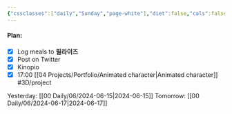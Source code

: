 ```yaml
---
{"cssclasses":["daily","Sunday","page-white"],"diet":false,"cals":false,"date":"2024-06-16","Food":["purge"],"share":true,"dg-publish":true,"permalink":"/00-daily/06/2024-06-16/","contentClasses":"daily Sunday page-white","dgPassFrontmatter":true,"noteIcon":"","created":"2025-01-21T01:20:16.067+10:00","updated":"2025-01-21T15:25:25.560+10:00"}
---
```


#### Plan:
- [x] Log meals to **필라이즈**
- [x] Post on Twitter
- [x] Kinopio
- [x] 17:00 [[04 Projects/Portfolio/Animated character\|Animated character]] #3D/project

Yesterday: [[00 Daily/06/2024-06-15\|2024-06-15]]
Tomorrow: [[00 Daily/06/2024-06-17\|2024-06-17]]